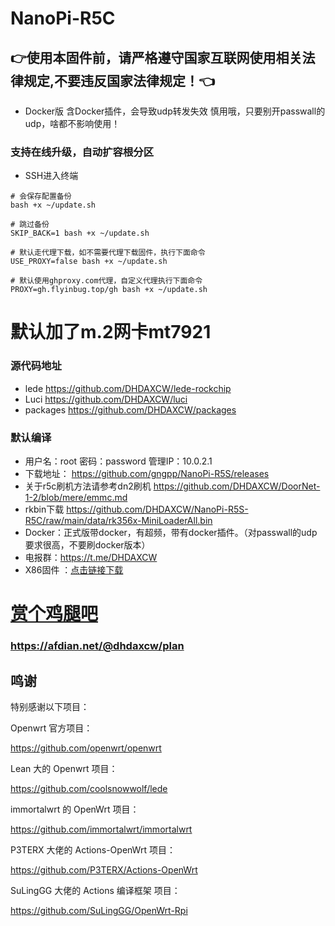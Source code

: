# NanoPi-R5C
## 👉使用本固件前，请严格遵守国家互联网使用相关法律规定,不要违反国家法律规定！👈
- Docker版 含Docker插件，会导致udp转发失效 慎用哦，只要别开passwall的udp，啥都不影响使用！
### 支持在线升级，自动扩容根分区
- SSH进入终端
```
# 会保存配置备份
bash +x ~/update.sh

# 跳过备份
SKIP_BACK=1 bash +x ~/update.sh

# 默认走代理下载，如不需要代理下载固件，执行下面命令
USE_PROXY=false bash +x ~/update.sh

# 默认使用ghproxy.com代理，自定义代理执行下面命令
PROXY=gh.flyinbug.top/gh bash +x ~/update.sh
```

# 默认加了m.2网卡mt7921

### 源代码地址
- lede https://github.com/DHDAXCW/lede-rockchip
- Luci https://github.com/DHDAXCW/luci
- packages https://github.com/DHDAXCW/packages

### 默认编译

- 用户名：root 密码：password  管理IP：10.0.2.1
- 下载地址： https://github.com/gngpp/NanoPi-R5S/releases
- 关于r5c刷机方法请参考dn2刷机 https://github.com/DHDAXCW/DoorNet-1-2/blob/mere/emmc.md
- rkbin下载 https://github.com/DHDAXCW/NanoPi-R5S-R5C/raw/main/data/rk356x-MiniLoaderAll.bin
- Docker：正式版带docker，有超频，带有docker插件。（对passwall的udp要求很高，不要刷docker版本）
- 电报群：https://t.me/DHDAXCW
- X86固件 ：[点击链接下载](https://github.com/gngpp/OpenWRT_x86_x64/releases)

# [赏个鸡腿吧](https://afdian.net/@dhdaxcw/plan)
### https://afdian.net/@dhdaxcw/plan

## 鸣谢

特别感谢以下项目：

Openwrt 官方项目：

<https://github.com/openwrt/openwrt>

Lean 大的 Openwrt 项目：

<https://github.com/coolsnowwolf/lede>

immortalwrt 的 OpenWrt 项目：

<https://github.com/immortalwrt/immortalwrt>

P3TERX 大佬的 Actions-OpenWrt 项目：

<https://github.com/P3TERX/Actions-OpenWrt>

SuLingGG 大佬的 Actions 编译框架 项目：

https://github.com/SuLingGG/OpenWrt-Rpi
